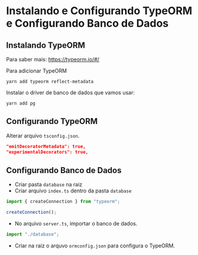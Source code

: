 # Instalando e Configurando TypeORM e Configurando Banco de Dados

## Instalando TypeORM

Para saber mais: https://typeorm.io/#/

Para adicionar TypeORM
```shell
yarn add typeorm reflect-metadata
```

Instalar o driver de banco de dados que vamos usar:
```shell
yarn add pg
```

## Configurando TypeORM
Alterar arquivo `tsconfig.json`.

```json
"emitDecoratorMetadata": true,
"experimentalDecorators": true,
```

## Configurando Banco de Dados
- Criar pasta `database` na raiz
- Criar arquivo `index.ts` dentro da pasta `database`

```javascript
import { createConnection } from "typeorm";

createConnection();
```

- No arquivo `server.ts`, importar o banco de dados.
```javascript
import "./database";
```

- Criar na raiz o arquvo `ormconfig.json` para configura o TypeORM.
